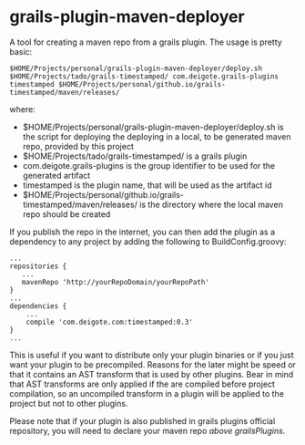grails-plugin-maven-deployer
============================

A tool for creating a maven repo from a grails plugin. The usage is pretty basic:

    $HOME/Projects/personal/grails-plugin-maven-deployer/deploy.sh $HOME/Projects/tado/grails-timestamped/ com.deigote.grails-plugins timestamped $HOME/Projects/personal/github.io/grails-timestamped/maven/releases/

where:

* $HOME/Projects/personal/grails-plugin-maven-deployer/deploy.sh is the script for deploying the deploying in a local, to be generated maven repo, provided by this project
* $HOME/Projects/tado/grails-timestamped/ is a grails plugin
* com.deigote.grails-plugins is the group identifier to be used for the generated artifact
* timestamped is the plugin name, that will be used as the artifact id
* $HOME/Projects/personal/github.io/grails-timestamped/maven/releases/ is the directory where the local maven repo should be created

If you publish the repo in the internet, you can then add the plugin as a dependency to any project by adding the following to BuildConfig.groovy:

    ...
    repositories {
       ...
       mavenRepo 'http://yourRepoDomain/yourRepoPath'
    }
    ...
    dependencies {
        ...
        compile 'com.deigote.com:timestamped:0.3'
    }
    ...

This is useful if you want to distribute only your plugin binaries or if you just want your plugin to be precompiled.
Reasons for the later might be speed or that it contains an AST transform that is used by other plugins. Bear in mind
that AST transforms are only applied if the are compiled before project compilation, so an uncompiled transform 
in a plugin will be applied to the project but not to other plugins.

Please note that if your plugin is also published in grails plugins official repository, you will need to declare
your maven repo *above grailsPlugins*.
